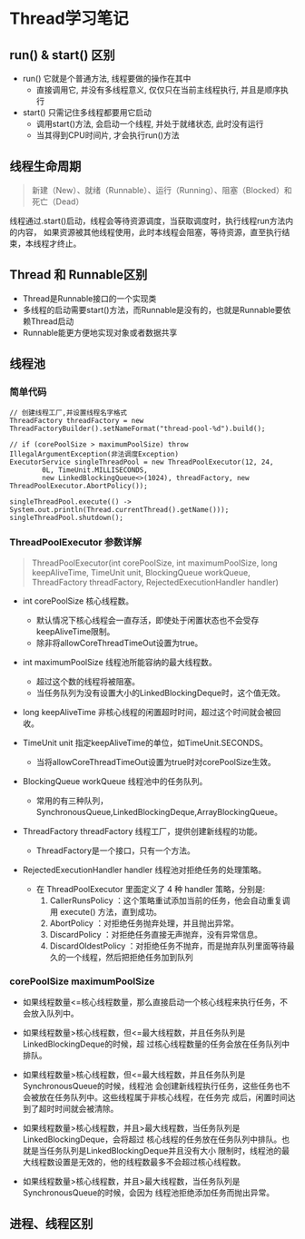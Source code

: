 # Thread学习笔记

## run() & start() 区别
- run() 它就是个普通方法, 线程要做的操作在其中
    - 直接调用它, 并没有多线程意义, 仅仅只在当前主线程执行, 并且是顺序执行
- start() 只需记住多线程都要用它启动
    - 调用start()方法, 会启动一个线程, 并处于就绪状态, 此时没有运行
    - 当其得到CPU时间片, 才会执行run()方法
    
## 线程生命周期
> 新建（New）、就绪（Runnable）、运行（Running）、阻塞（Blocked）和死亡（Dead）

线程通过.start()启动，线程会等待资源调度，当获取调度时，执行线程run方法内的内容，
如果资源被其他线程使用，此时本线程会阻塞，等待资源，直至执行结束，本线程才终止。


## Thread 和 Runnable区别
- Thread是Runnable接口的一个实现类
- 多线程的启动需要start()方法，而Runnable是没有的，也就是Runnable要依赖Thread启动
- Runnable能更方便地实现对象或者数据共享

## 线程池

### 简单代码
```
// 创建线程工厂,并设置线程名字格式
ThreadFactory threadFactory = new ThreadFactoryBuilder().setNameFormat("thread-pool-%d").build();

// if (corePoolSize > maximumPoolSize) throw IllegalArgumentException(非法调度Exception)
ExecutorService singleThreadPool = new ThreadPoolExecutor(12, 24,
        0L, TimeUnit.MILLISECONDS,
        new LinkedBlockingQueue<>(1024), threadFactory, new ThreadPoolExecutor.AbortPolicy());

singleThreadPool.execute(() -> System.out.println(Thread.currentThread().getName()));
singleThreadPool.shutdown();
```

### ThreadPoolExecutor 参数详解
> ThreadPoolExecutor(int corePoolSize, int maximumPoolSize, 
>                    long keepAliveTime, TimeUnit unit, BlockingQueue<Runnable> workQueue, 
>                    ThreadFactory threadFactory, RejectedExecutionHandler handler)

- int corePoolSize 核心线程数。
    - 默认情况下核心线程会一直存活，即使处于闲置状态也不会受存keepAliveTime限制。
    - 除非将allowCoreThreadTimeOut设置为true。

- int maximumPoolSize 线程池所能容纳的最大线程数。
    - 超过这个数的线程将被阻塞。
    - 当任务队列为没有设置大小的LinkedBlockingDeque时，这个值无效。

- long keepAliveTime 非核心线程的闲置超时时间，超过这个时间就会被回收。

- TimeUnit unit 指定keepAliveTime的单位，如TimeUnit.SECONDS。
    - 当将allowCoreThreadTimeOut设置为true时对corePoolSize生效。

- BlockingQueue<Runnable> workQueue 线程池中的任务队列。
    - 常用的有三种队列，SynchronousQueue,LinkedBlockingDeque,ArrayBlockingQueue。

- ThreadFactory threadFactory 线程工厂，提供创建新线程的功能。
    - ThreadFactory是一个接口，只有一个方法。

- RejectedExecutionHandler handler 线程池对拒绝任务的处理策略。
    - 在 ThreadPoolExecutor 里面定义了 4 种 handler 策略，分别是:
        1. CallerRunsPolicy ：这个策略重试添加当前的任务，他会自动重复调用 execute() 方法，直到成功。
        2. AbortPolicy ：对拒绝任务抛弃处理，并且抛出异常。
        3. DiscardPolicy ：对拒绝任务直接无声抛弃，没有异常信息。
        4. DiscardOldestPolicy ：对拒绝任务不抛弃，而是抛弃队列里面等待最久的一个线程，然后把拒绝任务加到队列

### corePoolSize maximumPoolSize
- 如果线程数量<=核心线程数量，那么直接启动一个核心线程来执行任务，不会放入队列中。

- 如果线程数量>核心线程数，但<=最大线程数，并且任务队列是LinkedBlockingDeque的时候，超
  过核心线程数量的任务会放在任务队列中排队。

- 如果线程数量>核心线程数，但<=最大线程数，并且任务队列是SynchronousQueue的时候，线程池
  会创建新线程执行任务，这些任务也不会被放在任务队列中。这些线程属于非核心线程，在任务完
  成后，闲置时间达到了超时时间就会被清除。

- 如果线程数量>核心线程数，并且>最大线程数，当任务队列是LinkedBlockingDeque，会将超过
  核心线程的任务放在任务队列中排队。也就是当任务队列是LinkedBlockingDeque并且没有大小
  限制时，线程池的最大线程数设置是无效的，他的线程数最多不会超过核心线程数。

- 如果线程数量>核心线程数，并且>最大线程数，当任务队列是SynchronousQueue的时候，会因为
  线程池拒绝添加任务而抛出异常。

## 进程、线程区别
